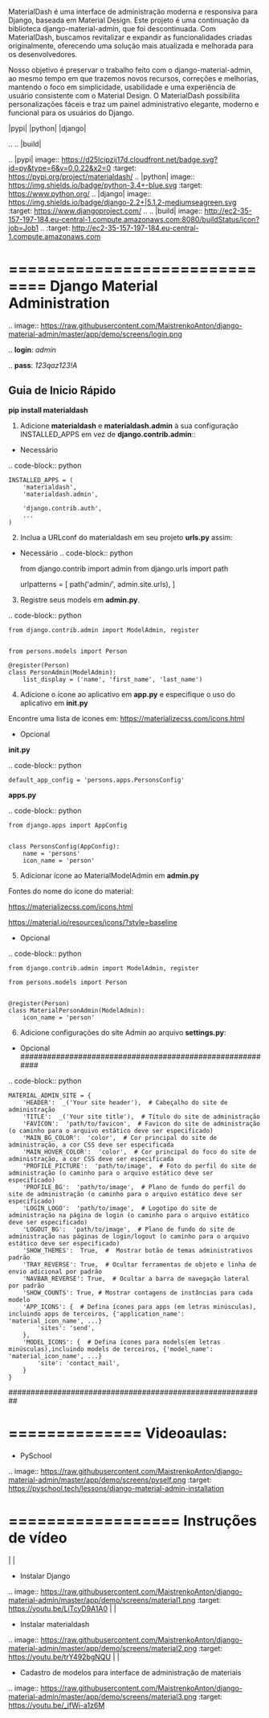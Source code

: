 MaterialDash é uma interface de administração moderna e responsiva para Django, baseada em Material Design. Este projeto é uma continuação da biblioteca django-material-admin, que foi descontinuada. Com MaterialDash, buscamos revitalizar e expandir as funcionalidades criadas originalmente, oferecendo uma solução mais atualizada e melhorada para os desenvolvedores.

Nosso objetivo é preservar o trabalho feito com o django-material-admin, ao mesmo tempo em que trazemos novos recursos, correções e melhorias, mantendo o foco em simplicidade, usabilidade e uma experiência de usuário consistente com o Material Design. O MaterialDash possibilita personalizações fáceis e traz um painel administrativo elegante, moderno e funcional para os usuários do Django.

|pypi| |python| |django|

.. .. |build|


.. |pypi| image:: https://d25lcipzij17d.cloudfront.net/badge.svg?id=py&type=6&v=0.0.22&x2=0
    :target: https://pypi.org/project/materialdash/
.. |python| image:: https://img.shields.io/badge/python-3.4+-blue.svg
    :target: https://www.python.org/
.. |django| image:: https://img.shields.io/badge/django-2.2+|5.1.2-mediumseagreen.svg
    :target: https://www.djangoproject.com/ 
.. .. |build| image:: http://ec2-35-157-197-184.eu-central-1.compute.amazonaws.com:8080/buildStatus/icon?job=Job1
..    :target: http://ec2-35-157-197-184.eu-central-1.compute.amazonaws.com

==============================
Django Material Administration
==============================


.. image:: https://raw.githubusercontent.com/MaistrenkoAnton/django-material-admin/master/app/demo/screens/login.png

.. **login**: *admin*

.. **pass**: *123qaz123!A*

Guia de Inicio Rápido
-----------

 
**pip install materialdash**

1. Adicione **materialdash** e **materialdash.admin** à sua configuração INSTALLED_APPS em vez de **django.contrib.admin**::
 - Necessário

.. code-block:: python

    INSTALLED_APPS = (
        'materialdash',
        'materialdash.admin',

        'django.contrib.auth',
        ...
    )


2. Inclua a URLconf do materialdash em seu projeto **urls.py** assim:
 - Necessário
.. code-block:: python

    from django.contrib import admin
    from django.urls import path

    urlpatterns = [
        path('admin/', admin.site.urls),
    ]


3. Registre seus models em **admin.py**.
  
.. code-block:: python

    from django.contrib.admin import ModelAdmin, register


    from persons.models import Person

    @register(Person)
    class PersonAdmin(ModelAdmin):
        list_display = ('name', 'first_name', 'last_name')

4. Adicione o ícone ao aplicativo em **app.py** e especifique o uso do aplicativo em **__init__.py**

Encontre uma lista de icones em:
https://materializecss.com/icons.html
 - Opcional
 
**__init.py__**

.. code-block:: python
    
    default_app_config = 'persons.apps.PersonsConfig'
    
**apps.py**

.. code-block:: python

    from django.apps import AppConfig


    class PersonsConfig(AppConfig):
        name = 'persons'
        icon_name = 'person'


5. Adicionar ícone ao MaterialModelAdmin em **admin.py**

Fontes do nome do ícone do material:

https://materializecss.com/icons.html

https://material.io/resources/icons/?style=baseline

 - Opcional

.. code-block:: python

    from django.contrib.admin import ModelAdmin, register

    from persons.models import Person


    @register(Person)
    class MaterialPersonAdmin(ModelAdmin):
        icon_name = 'person'


6. Adicione configurações do site Admin ao arquivo **settings.py**:

 - Opcional
##########################################################

.. code-block:: python

    MATERIAL_ADMIN_SITE = {
        'HEADER':  _('Your site header'),  # Cabeçalho do site de administração
        'TITLE':  _('Your site title'),  # Título do site de administração
        'FAVICON':  'path/to/favicon',  # Favicon do site de administração (o caminho para o arquivo estático deve ser especificado)
        'MAIN_BG_COLOR':  'color',  # Cor principal do site de administração, a cor CSS deve ser especificada
        'MAIN_HOVER_COLOR':  'color',  # Cor principal do foco do site de administração, a cor CSS deve ser especificada
        'PROFILE_PICTURE':  'path/to/image',  # Foto do perfil do site de administração (o caminho para o arquivo estático deve ser especificado)
        'PROFILE_BG':  'path/to/image',  # Plano de fundo do perfil do site de administração (o caminho para o arquivo estático deve ser especificado)
        'LOGIN_LOGO':  'path/to/image',  # Logotipo do site de administração na página de login (o caminho para o arquivo estático deve ser especificado)
        'LOGOUT_BG':  'path/to/image',  # Plano de fundo do site de administração nas páginas de login/logout (o caminho para o arquivo estático deve ser especificado)
        'SHOW_THEMES':  True,  #  Mostrar botão de temas administrativos padrão
        'TRAY_REVERSE': True,  # Ocultar ferramentas de objeto e linha de envio adicional por padrão
        'NAVBAR_REVERSE': True,  # Ocultar a barra de navegação lateral por padrão
        'SHOW_COUNTS': True, # Mostrar contagens de instâncias para cada modelo
        'APP_ICONS': {  # Defina ícones para apps (em letras minúsculas), incluindo apps de terceiros, {'application_name': 'material_icon_name', ...}
            'sites': 'send',
        },
        'MODEL_ICONS': {  # Defina ícones para models(em letras minúsculas),incluindo models de terceiros, {'model_name': 'material_icon_name', ...}
            'site': 'contact_mail',
        }
    }
##########################################################


==============
Videoaulas:
==============

- PySchool

.. image:: https://raw.githubusercontent.com/MaistrenkoAnton/django-material-admin/master/app/demo/screens/pyself.png
   :target: https://pyschool.tech/lessons/django-material-admin-installation


==================
Instruções de vídeo
==================
|
|
- Instalar Django

.. image:: https://raw.githubusercontent.com/MaistrenkoAnton/django-material-admin/master/app/demo/screens/material1.png
   :target: https://youtu.be/LiTcyD9A1A0
|
|
- Instalar materialdash

.. image:: https://raw.githubusercontent.com/MaistrenkoAnton/django-material-admin/master/app/demo/screens/material2.png
   :target: https://youtu.be/trY492bgNQU
|
|
- Cadastro de modelos para interface de administração de materiais

.. image:: https://raw.githubusercontent.com/MaistrenkoAnton/django-material-admin/master/app/demo/screens/material3.png
   :target: https://youtu.be/_ifWi-a1z6M

